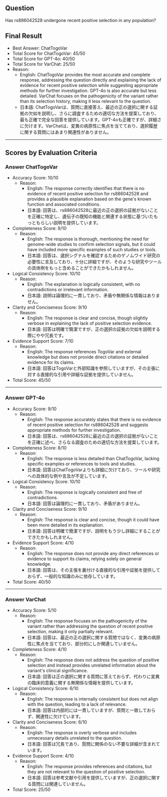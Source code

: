 ## Question

Has rs886042528 undergone recent positive selection in any population?

## Final Result

- Best Answer: ChatTogoVar
- Total Score for ChatTogoVar: 45/50
- Total Score for GPT-4o: 40/50
- Total Score for VarChat: 25/50
- Reason:
  - English: ChatTogoVar provides the most accurate and complete response, addressing the question directly and explaining the lack of evidence for recent positive selection while suggesting appropriate methods for further investigation. GPT-4o is also accurate but less detailed. VarChat focuses on the pathogenicity of the variant rather than its selection history, making it less relevant to the question.
  - 日本語: ChatTogoVarは、質問に直接答え、最近の正の選択に関する証拠の欠如を説明し、さらに調査するための適切な方法を提案しており、最も正確で完全な回答を提供しています。GPT-4oも正確ですが、詳細さに欠けます。VarChatは、変異の病原性に焦点を当てており、選択履歴に関する質問にはあまり関連性がありません。

---

## Scores by Evaluation Criteria

### Answer ChatTogoVar
- Accuracy Score: 10/10
  - Reason: 
    - English: The response correctly identifies that there is no evidence of recent positive selection for rs886042528 and provides a plausible explanation based on the gene's known function and associated conditions.
    - 日本語: 回答は、rs886042528に最近の正の選択の証拠がないことを正確に特定し、遺伝子の既知の機能と関連する状態に基づいたもっともらしい説明を提供しています。
- Completeness Score: 9/10
  - Reason: 
    - English: The response is thorough, mentioning the need for genome-wide studies to confirm selection signals, but it could have included more specific examples of such studies or tools.
    - 日本語: 回答は、選択シグナルを確認するためのゲノムワイド研究の必要性に言及しており、十分に詳細ですが、そのような研究やツールの具体例をもっと含めることができたかもしれません。
- Logical Consistency Score: 10/10
  - Reason: 
    - English: The explanation is logically consistent, with no contradictions or irrelevant information.
    - 日本語: 説明は論理的に一貫しており、矛盾や無関係な情報はありません。
- Clarity and Conciseness Score: 9/10
  - Reason: 
    - English: The response is clear and concise, though slightly verbose in explaining the lack of positive selection evidence.
    - 日本語: 回答は明確で簡潔ですが、正の選択の証拠の欠如を説明する際にやや冗長です。
- Evidence Support Score: 7/10
  - Reason: 
    - English: The response references TogoVar and external knowledge but does not provide direct citations or detailed evidence for its claims.
    - 日本語: 回答はTogoVarと外部知識を参照していますが、その主張に対する直接的な引用や詳細な証拠を提供していません。
- Total Score: 45/50

---

### Answer GPT-4o
- Accuracy Score: 9/10
  - Reason: 
    - English: The response accurately states that there is no evidence of recent positive selection for rs886042528 and suggests appropriate methods for further investigation.
    - 日本語: 回答は、rs886042528に最近の正の選択の証拠がないことを正確に述べ、さらなる調査のための適切な方法を提案しています。
- Completeness Score: 8/10
  - Reason: 
    - English: The response is less detailed than ChatTogoVar, lacking specific examples or references to tools and studies.
    - 日本語: 回答はChatTogoVarよりも詳細に欠けており、ツールや研究への具体的な例や言及が不足しています。
- Logical Consistency Score: 10/10
  - Reason: 
    - English: The response is logically consistent and free of contradictions.
    - 日本語: 回答は論理的に一貫しており、矛盾がありません。
- Clarity and Conciseness Score: 9/10
  - Reason: 
    - English: The response is clear and concise, though it could have been more detailed in its explanation.
    - 日本語: 回答は明確で簡潔ですが、説明をもう少し詳細にすることができたかもしれません。
- Evidence Support Score: 4/10
  - Reason: 
    - English: The response does not provide any direct references or evidence to support its claims, relying solely on general knowledge.
    - 日本語: 回答は、その主張を裏付ける直接的な引用や証拠を提供しておらず、一般的な知識のみに依存しています。
- Total Score: 40/50

---

### Answer VarChat
- Accuracy Score: 5/10
  - Reason: 
    - English: The response focuses on the pathogenicity of the variant rather than addressing the question of recent positive selection, making it only partially relevant.
    - 日本語: 回答は、最近の正の選択に関する質問ではなく、変異の病原性に焦点を当てており、部分的にしか関連していません。
- Completeness Score: 4/10
  - Reason: 
    - English: The response does not address the question of positive selection and instead provides unrelated information about the variant's clinical significance.
    - 日本語: 回答は正の選択に関する質問に答えておらず、代わりに変異の臨床的意義に関する無関係な情報を提供しています。
- Logical Consistency Score: 6/10
  - Reason: 
    - English: The response is internally consistent but does not align with the question, leading to a lack of relevance.
    - 日本語: 回答は内部的には一貫していますが、質問と一致しておらず、関連性に欠けています。
- Clarity and Conciseness Score: 6/10
  - Reason: 
    - English: The response is overly verbose and includes unnecessary details unrelated to the question.
    - 日本語: 回答は冗長であり、質問に関係のない不要な詳細が含まれています。
- Evidence Support Score: 4/10
  - Reason: 
    - English: The response provides references and citations, but they are not relevant to the question of positive selection.
    - 日本語: 回答は参考文献や引用を提供していますが、正の選択に関する質問には関連していません。
- Total Score: 25/50